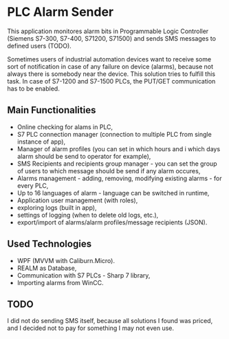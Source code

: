# PLC Alarm Sender
This application monitores alarm bits in Programmable Logic Controller (Siemens S7-300, S7-400, S71200, S71500) and sends SMS messages to defined users (TODO).

Sometimes users of industrial automation devices want to receive some sort of notification in case of any failure on device (alarms), because not always there is somebody near the device. This solution tries to fulfill this task. In case of S7-1200 and S7-1500 PLCs, the PUT/GET communication has to be enabled.

## Main Functionalities
- Online checking for alams in PLC,
- S7 PLC connection manager (connection to multiple PLC from single instance of app),
- Manager of alarm profiles (you can set in which hours and i which days alarm should be send to operator for example),
- SMS Recipients and recipients group manager - you can set the group of users to which message should be send if any alarm occures,
- Alarms management - adding, removing, modifying existing alarms - for every PLC,
- Up to 16 languages of alarm - language can be switched in runtime,
- Application user management (with roles),
- exploring logs (built in app),
- settings of logging (when to delete old logs, etc.),
- export/import of alarms/alarm profiles/message recipients (JSON).

## Used Technologies
- WPF (MVVM with Caliburn.Micro).
- REALM as Database,
- Communication with S7 PLCs - Sharp 7 library,
- Importing alarms from WinCC.

## TODO
I did not do sending SMS itself, because all solutions I found was priced, and I decided not to pay for something I may not even use.
